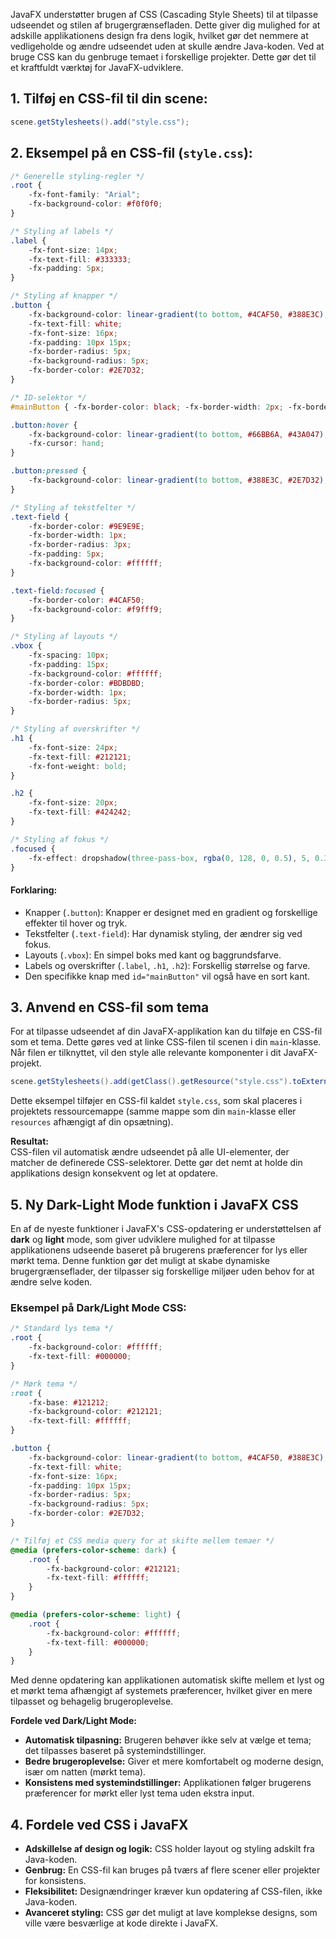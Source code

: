 JavaFX understøtter brugen af CSS (Cascading Style Sheets) til at tilpasse udseendet og stilen af brugergrænsefladen. Dette giver dig mulighed for at adskille applikationens design fra dens logik, hvilket gør det nemmere at vedligeholde og ændre udseendet uden at skulle ændre Java-koden. 
Ved at bruge CSS kan du genbruge temaet i forskellige projekter. Dette gør det til et kraftfuldt værktøj for JavaFX-udviklere.

## 1. Tilføj en CSS-fil til din scene:

```java title:styling
scene.getStylesheets().add("style.css");
```

## 2. Eksempel på en CSS-fil (`style.css`):
```css title:style.css
/* Generelle styling-regler */
.root {
    -fx-font-family: "Arial";
    -fx-background-color: #f0f0f0;
}

/* Styling af labels */
.label {
    -fx-font-size: 14px;
    -fx-text-fill: #333333;
    -fx-padding: 5px;
}

/* Styling af knapper */
.button {
    -fx-background-color: linear-gradient(to bottom, #4CAF50, #388E3C);
    -fx-text-fill: white;
    -fx-font-size: 16px;
    -fx-padding: 10px 15px;
    -fx-border-radius: 5px;
    -fx-background-radius: 5px;
    -fx-border-color: #2E7D32;
}

/* ID-selektor */ 
#mainButton { -fx-border-color: black; -fx-border-width: 2px; -fx-border-radius: 5px; }

.button:hover {
    -fx-background-color: linear-gradient(to bottom, #66BB6A, #43A047);
    -fx-cursor: hand;
}

.button:pressed {
    -fx-background-color: linear-gradient(to bottom, #388E3C, #2E7D32);
}

/* Styling af tekstfelter */
.text-field {
    -fx-border-color: #9E9E9E;
    -fx-border-width: 1px;
    -fx-border-radius: 3px;
    -fx-padding: 5px;
    -fx-background-color: #ffffff;
}

.text-field:focused {
    -fx-border-color: #4CAF50;
    -fx-background-color: #f9fff9;
}

/* Styling af layouts */
.vbox {
    -fx-spacing: 10px;
    -fx-padding: 15px;
    -fx-background-color: #ffffff;
    -fx-border-color: #BDBDBD;
    -fx-border-width: 1px;
    -fx-border-radius: 5px;
}

/* Styling af overskrifter */
.h1 {
    -fx-font-size: 24px;
    -fx-text-fill: #212121;
    -fx-font-weight: bold;
}

.h2 {
    -fx-font-size: 20px;
    -fx-text-fill: #424242;
}

/* Styling af fokus */
.focused {
    -fx-effect: dropshadow(three-pass-box, rgba(0, 128, 0, 0.5), 5, 0.3, 0, 0);
}

```
#### **Forklaring:**
- Knapper (`.button`): Knapper er designet med en gradient og forskellige effekter til hover og tryk.
- Tekstfelter (`.text-field`): Har dynamisk styling, der ændrer sig ved fokus.
- Layouts (`.vbox`): En simpel boks med kant og baggrundsfarve.
- Labels og overskrifter (`.label`, `.h1`, `.h2`): Forskellig størrelse og farve.
- Den specifikke knap med `id="mainButton"` vil også have en sort kant.
## 3. Anvend en CSS-fil som tema
For at tilpasse udseendet af din JavaFX-applikation kan du tilføje en CSS-fil som et tema. Dette gøres ved at linke CSS-filen til scenen i din `main`-klasse. Når filen er tilknyttet, vil den style alle relevante komponenter i dit JavaFX-projekt.

```java
scene.getStylesheets().add(getClass().getResource("style.css").toExternalForm());
```

Dette eksempel tilføjer en CSS-fil kaldet `style.css`, som skal placeres i projektets ressourcemappe (samme mappe som din `main`-klasse eller `resources` afhængigt af din opsætning).

**Resultat:**  
CSS-filen vil automatisk ændre udseendet på alle UI-elementer, der matcher de definerede CSS-selektorer. Dette gør det nemt at holde din applikations design konsekvent og let at opdatere.

## 5. Ny Dark-Light Mode funktion i JavaFX CSS

En af de nyeste funktioner i JavaFX's CSS-opdatering er understøttelsen af **dark** og **light** mode, som giver udviklere mulighed for at tilpasse applikationens udseende baseret på brugerens præferencer for lys eller mørkt tema. Denne funktion gør det muligt at skabe dynamiske brugergrænseflader, der tilpasser sig forskellige miljøer uden behov for at ændre selve koden.

### Eksempel på Dark/Light Mode CSS:
```css title:dark-light.css
/* Standard lys tema */
.root {
    -fx-background-color: #ffffff;
    -fx-text-fill: #000000;
}

/* Mørk tema */
:root {
    -fx-base: #121212;
    -fx-background-color: #212121;
    -fx-text-fill: #ffffff;
}

.button {
    -fx-background-color: linear-gradient(to bottom, #4CAF50, #388E3C);
    -fx-text-fill: white;
    -fx-font-size: 16px;
    -fx-padding: 10px 15px;
    -fx-border-radius: 5px;
    -fx-background-radius: 5px;
    -fx-border-color: #2E7D32;
}

/* Tilføj et CSS media query for at skifte mellem temaer */
@media (prefers-color-scheme: dark) {
    .root {
        -fx-background-color: #212121;
        -fx-text-fill: #ffffff;
    }
}

@media (prefers-color-scheme: light) {
    .root {
        -fx-background-color: #ffffff;
        -fx-text-fill: #000000;
    }
}
```

Med denne opdatering kan applikationen automatisk skifte mellem et lyst og et mørkt tema afhængigt af systemets præferencer, hvilket giver en mere tilpasset og behagelig brugeroplevelse.

**Fordele ved Dark/Light Mode:**

- **Automatisk tilpasning:** Brugeren behøver ikke selv at vælge et tema; det tilpasses baseret på systemindstillinger.
- **Bedre brugeroplevelse:** Giver et mere komfortabelt og moderne design, især om natten (mørkt tema).
- **Konsistens med systemindstillinger:** Applikationen følger brugerens præferencer for mørkt eller lyst tema uden ekstra input.
## 4. Fordele ved CSS i JavaFX
- **Adskillelse af design og logik:** CSS holder layout og styling adskilt fra Java-koden.
- **Genbrug:** En CSS-fil kan bruges på tværs af flere scener eller projekter for konsistens.
- **Fleksibilitet:** Designændringer kræver kun opdatering af CSS-filen, ikke Java-koden.
- **Avanceret styling:** CSS gør det muligt at lave komplekse designs, som ville være besværlige at kode direkte i JavaFX.